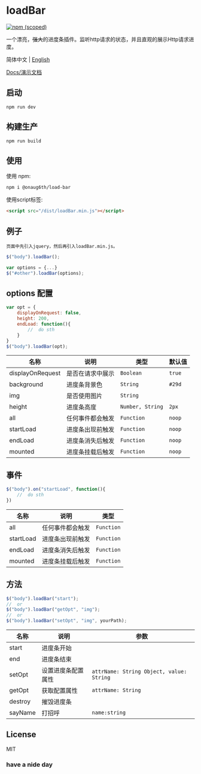 # loadBar

[![npm (scoped)](https://img.shields.io/npm/v/@onaug6th/load-bar.svg)](https://www.npmjs.com/package/@onaug6th/load-bar)

一个漂亮，~~强大~~的进度条插件。监听http请求的状态，并且直观的展示Http请求进度。

简体中文 | [English](./README-EN.md)

[Docs/演示文档](https://onaug6th.github.io/loadBar/)

## 启动
```
npm run dev
```

## 构建生产
```
npm run build
```

## 使用

使用 npm:

```bash
npm i @onaug6th/load-bar
```

使用script标签:

```html
<script src="/dist/loadBar.min.js"></script>
```

## 例子

`页面中先引入jquery，然后再引入loadBar.min.js。`

```js
$("body").loadBar();

var options = {...}
$("#other").loadBar(options);
```

## options 配置
```js
var opt = {
    displayOnRequest: false,
    height: 200,
    endLoad: function(){
        //  do sth
    }
}
$("body").loadBar(opt);
```
| 名称 | 说明 | 类型 | 默认值 |
| - | - | - | - |
| displayOnRequest | 是否在请求中展示 | `Boolean` | `true` |
| background | 进度条背景色 | `String` | `#29d` |
| img | 是否使用图片 | `String` |  |
| height | 进度条高度 | `Number, String` | `2px` |
| all | 任何事件都会触发 | `Function` | `noop` |
| startLoad | 进度条出现前触发 | `Function` | `noop` |
| endLoad | 进度条消失后触发 | `Function` | `noop` |
| mounted | 进度条挂载后触发 | `Function` | `noop` |

## 事件
```js
$("body").on("startLoad", function(){
    //  do sth
})
```
| 名称 | 说明 | 类型 |
| - | - | - |
| all | 任何事件都会触发 | `Function` |
| startLoad | 进度条出现前触发 | `Function` |
| endLoad | 进度条消失后触发 | `Function` |
| mounted | 进度条挂载后触发 | `Function` |

## 方法
```js
$("body").loadBar("start");
//  or
$("body").loadBar("getOpt", "img");
//  or
$("body").loadBar("setOpt", "img", yourPath);
```
| 名称 | 说明 | 参数 |
| - | - | - |
| start | 进度条开始 | |
| end | 进度条结束 | |
| setOpt | 设置进度条配置属性 | `attrName: String Object, value: String` |
| getOpt | 获取配置属性 | `attrName: String` |
| destroy | 摧毁进度条 | |
| sayName | 打招呼 | `name:string` |

## License

MIT

### have a nide day